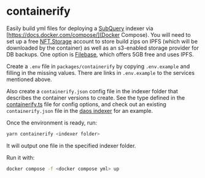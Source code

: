# containerify

Easily build yml files for deploying a [SubQuery](https://subquery.network/)
indexer via [https://docs.docker.com/compose/](Docker Compose). You will need to
set up a free [NFT.Storage](https://nft.storage/) account to store build zips on
IPFS (which will be downloaded by the container) as well as an s3-enabled
storage provider for DB backups. One option is
[Filebase](https://filebase.com/), which offers 5GB free and uses IPFS.

Create a `.env` file in `packages/containerify` by copying `.env.example` and
filling in the missing values. There are links in `.env.example` to the services
mentioned above.

Also create a `containerify.json` config file in the indexer folder that
describes the container versions to create. See the type defined in the
[containerify.ts](./containerify.ts) file for config options, and check out an
existing `containerify.json` file in the [daos
indexer](../../indexers/daos/containerify.json) for an example.

Once the environment is ready, run:

```sh
yarn containerify <indexer folder>
```

It will output one file in the specified indexer folder.

Run it with:

```sh
docker compose -f <docker compose yml> up
```
